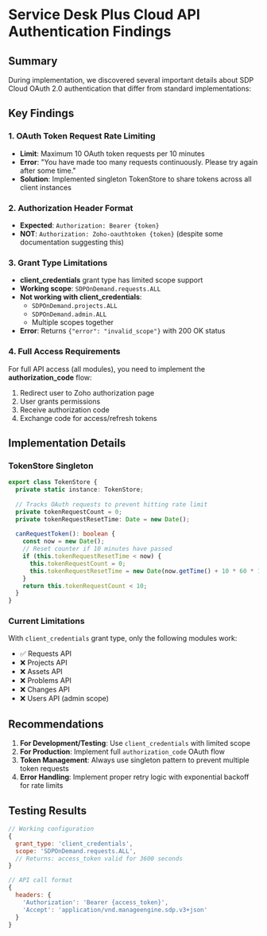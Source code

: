 # Service Desk Plus Cloud API Authentication Findings

## Summary

During implementation, we discovered several important details about SDP Cloud OAuth 2.0 authentication that differ from standard implementations:

## Key Findings

### 1. OAuth Token Request Rate Limiting
- **Limit**: Maximum 10 OAuth token requests per 10 minutes
- **Error**: "You have made too many requests continuously. Please try again after some time."
- **Solution**: Implemented singleton TokenStore to share tokens across all client instances

### 2. Authorization Header Format
- **Expected**: `Authorization: Bearer {token}`
- **NOT**: `Authorization: Zoho-oauthtoken {token}` (despite some documentation suggesting this)

### 3. Grant Type Limitations
- **client_credentials** grant type has limited scope support
- **Working scope**: `SDPOnDemand.requests.ALL`
- **Not working with client_credentials**: 
  - `SDPOnDemand.projects.ALL`
  - `SDPOnDemand.admin.ALL`
  - Multiple scopes together
- **Error**: Returns `{"error": "invalid_scope"}` with 200 OK status

### 4. Full Access Requirements
For full API access (all modules), you need to implement the **authorization_code** flow:
1. Redirect user to Zoho authorization page
2. User grants permissions
3. Receive authorization code
4. Exchange code for access/refresh tokens

## Implementation Details

### TokenStore Singleton
```typescript
export class TokenStore {
  private static instance: TokenStore;
  
  // Tracks OAuth requests to prevent hitting rate limit
  private tokenRequestCount = 0;
  private tokenRequestResetTime: Date = new Date();
  
  canRequestToken(): boolean {
    const now = new Date();
    // Reset counter if 10 minutes have passed
    if (this.tokenRequestResetTime < now) {
      this.tokenRequestCount = 0;
      this.tokenRequestResetTime = new Date(now.getTime() + 10 * 60 * 1000);
    }
    return this.tokenRequestCount < 10;
  }
}
```

### Current Limitations
With `client_credentials` grant type, only the following modules work:
- ✅ Requests API
- ❌ Projects API
- ❌ Assets API
- ❌ Problems API
- ❌ Changes API
- ❌ Users API (admin scope)

## Recommendations

1. **For Development/Testing**: Use `client_credentials` with limited scope
2. **For Production**: Implement full `authorization_code` OAuth flow
3. **Token Management**: Always use singleton pattern to prevent multiple token requests
4. **Error Handling**: Implement proper retry logic with exponential backoff for rate limits

## Testing Results

```javascript
// Working configuration
{
  grant_type: 'client_credentials',
  scope: 'SDPOnDemand.requests.ALL',
  // Returns: access_token valid for 3600 seconds
}

// API call format
{
  headers: {
    'Authorization': 'Bearer {access_token}',
    'Accept': 'application/vnd.manageengine.sdp.v3+json'
  }
}
```